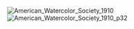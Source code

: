 ![American_Watercolor_Society_1910](https://github.com/user-attachments/assets/3509da3a-ee16-4618-a30d-958e704ead66)
![American_Watercolor_Society_1910_p32](https://github.com/user-attachments/assets/e9fb6095-7f8b-4fef-84e3-f44b908ab121)
